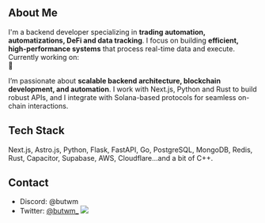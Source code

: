 ## About Me  
I'm a backend developer specializing in **trading automation, automatizations, DeFi and data tracking**. I focus on building **efficient, high-performance systems** that process real-time data and execute.
Currently working on:  
👀

I’m passionate about **scalable backend architecture, blockchain development, and automation**. I work with Next.js, Python and Rust to build robust APIs, and I integrate with Solana-based protocols for seamless on-chain interactions.  

## Tech Stack  
Next.js, Astro.js, Python, Flask, FastAPI, Go, PostgreSQL, MongoDB, Redis, Rust, Capacitor, Supabase, AWS, Cloudflare...and a bit of C++.

## Contact  
- Discord: @butwm  
- Twitter: [@butwm_](https://x.com/butwm_)
![](https://github-readme-streak-stats.herokuapp.com/?user=Butwm&theme=dark&hide_border=true)<br/>



